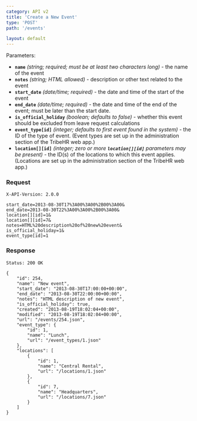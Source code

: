 ```yaml
---
category: API v2
title: 'Create a New Event'
type: 'POST'
path: '/events'

layout: default
---
```


Parameters:

- **`name`** *(string; required; must be at least two characters long)* - the name of the event
- **`notes`** *(string; HTML allowed)* - description or other text related to the event
- **`start_date`** *(date/time; required)* - the date and time of the start of the event
- **`end_date`** *(date/time; required)* - the date and time of the end of the event; must be later than the start date.
- **`is_official_holiday`** *(boolean; defaults to false)* - whether this event should be excluded from leave request calculations
- **`event_type[id]`** *(integer; defaults to first event found in the system)* - the ID of the type of event. (Event types are set up in the administration section of the TribeHR web app.)
- **`location[][id]`** *(integer; zero or more **`location[][id]`** parameters may be present)* - the ID(s) of the locations to which this event applies. (Locations are set up in the administration section of the TribeHR web app.)

### Request

```POST /events.json
X-API-Version: 2.0.0
```
```name=New%20event&
start_date=2013-08-30T17%3A00%3A00%2B00%3A00&
end_date=2013-08-30T22%3A00%3A00%2B00%3A00&
location[][id]=1&
location[][id]=7&
notes=HTML%20description%20of%20new%20event&
is_official_holiday=1&
event_type[id]=1
```

### Response
```Status: 200 OK```
```Content-Type: application/json
{
    "id": 254,
    "name": "New event",
    "start_date": "2013-08-30T17:00:00+00:00",
    "end_date": "2013-08-30T22:00:00+00:00",
    "notes": "HTML description of new event",
    "is_official_holiday": true,
    "created": "2013-08-19T18:02:04+00:00",
    "modified": "2013-08-19T18:02:04+00:00",
    "url": "/events/254.json",
    "event_type": {
        "id": 1,
        "name": "Lunch",
        "url": "/event_types/1.json"
    },
    "locations": [
        {
            "id": 1,
            "name": "Central Rental",
            "url": "/locations/1.json"
        },
        {
            "id": 7,
            "name": "Headquarters",
            "url": "/locations/7.json"
        }
    ]
}
```